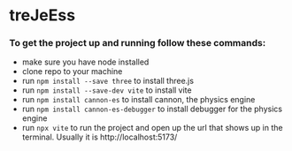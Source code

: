 # treJeEss

### To get the project up and running follow these commands:
- make sure you have node installed
- clone repo to your machine
- run ``npm install --save three`` to install three.js
- run ``npm install --save-dev vite`` to install vite
- run ``npm install cannon-es`` to install cannon, the physics engine
- run ``npm install cannon-es-debugger`` to install debugger for the physics engine
- run ``npx vite`` to run the project and open up the url that shows up in the terminal. Usually it is http://localhost:5173/
